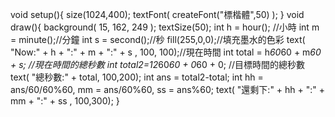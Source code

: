 void setup(){
  size(1024,400);
  textFont( createFont("標楷體",50) );
}
void draw(){
  background( 15, 162, 249 );
  textSize(50);
  int h = hour(); //小時
  int m = minute();//分鐘
  int s = second();//秒
  fill(255,0,0);//填充墨水的色彩
  text( "Now:" + h + ":" + m + ":" + s , 100, 100);//現在時間
  int total = h*60*60 + m*60 + s; //現在時間的總秒數
  int total2=12*60*60 + 0*60 + 0; //目標時間的總秒數
  text( "總秒數:" + total, 100,200); 
  int ans = total2-total;
  int hh = ans/60/60%60, mm = ans/60%60, ss = ans%60;
  text( "還剩下:" + hh + ":" + mm + ":" + ss , 100,300);
}
